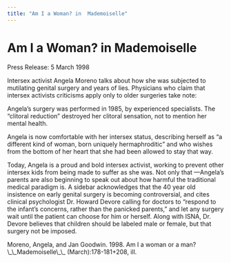 ```yaml
---
title: "Am I a Woman? in  Mademoiselle"
---
```


# Am I a Woman? in  Mademoiselle

<p>Press Release: 5 March 1998  </p>

<p>Intersex activist Angela Moreno talks about how she was subjected to mutilating genital surgery and years of lies. Physicians who claim that intersex activists criticisms apply only to older surgeries take note:  </p>

<p>Angela&#8217;s surgery was performed in 1985, by experienced specialists. The &#8220;clitoral reduction&#8221; destroyed her clitoral sensation, not to mention her mental health.  </p>

<p>Angela is now comfortable with her intersex status, describing herself as &#8220;a different kind of woman, born uniquely hermaphroditic&#8221; and who wishes from the bottom of her heart that she had been allowed to stay that way.  </p>

<p>Today, Angela is a proud and bold intersex activist, working to prevent other intersex kids from being made to suffer as she was. Not only that &#8212;Angela&#8217;s parents are also beginning to speak out about how harmful the traditional medical paradigm is. A sidebar acknowledges that the 40 year old insistence on early genital surgery is becoming controversial, and cites clinical psychologist Dr. Howard Devore calling for doctors to &#8220;respond to the infant&#8217;s concerns, rather than the panicked parents,&#8221; and let any surgery wait until the patient can choose for him or herself. Along with <span class="caps">ISNA</span>, Dr. Devore believes that children should be labeled male or female, but that surgery not be imposed.  </p>

<p>Moreno, Angela, and Jan Goodwin. 1998. Am I a woman or a man? \_\_Mademoiselle\_\_ (March):178-181+208, ill.</p>